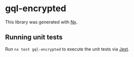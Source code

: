 # gql-encrypted

This library was generated with [Nx](https://nx.dev).

## Running unit tests

Run `nx test gql-encrypted` to execute the unit tests via [Jest](https://jestjs.io).
